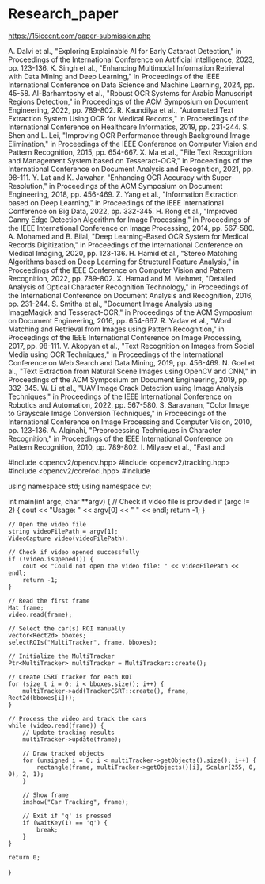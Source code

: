 # Research_paper
https://15icccnt.com/paper-submission.php


A. Dalvi et al., "Exploring Explainable AI for Early Cataract Detection," in Proceedings of the International Conference on Artificial Intelligence, 2023, pp. 123-136.
K. Singh et al., "Enhancing Multimodal Information Retrieval with Data Mining and Deep Learning," in Proceedings of the IEEE International Conference on Data Science and Machine Learning, 2024, pp. 45-58.
Al-Barhamtoshy et al., "Robust OCR Systems for Arabic Manuscript Regions Detection," in Proceedings of the ACM Symposium on Document Engineering, 2022, pp. 789-802.
R. Kaundilya et al., "Automated Text Extraction System Using OCR for Medical Records," in Proceedings of the International Conference on Healthcare Informatics, 2019, pp. 231-244.
S. Shen and L. Lei, "Improving OCR Performance through Background Image Elimination," in Proceedings of the IEEE Conference on Computer Vision and Pattern Recognition, 2015, pp. 654-667.
X. Ma et al., "File Text Recognition and Management System based on Tesseract-OCR," in Proceedings of the International Conference on Document Analysis and Recognition, 2021, pp. 98-111.
Y. Lat and K. Jawahar, "Enhancing OCR Accuracy with Super-Resolution," in Proceedings of the ACM Symposium on Document Engineering, 2018, pp. 456-469.
Z. Yang et al., "Information Extraction based on Deep Learning," in Proceedings of the IEEE International Conference on Big Data, 2022, pp. 332-345.
H. Rong et al., "Improved Canny Edge Detection Algorithm for Image Processing," in Proceedings of the IEEE International Conference on Image Processing, 2014, pp. 567-580.
A. Mohamed and B. Bilal, "Deep Learning-Based OCR System for Medical Records Digitization," in Proceedings of the International Conference on Medical Imaging, 2020, pp. 123-136.
H. Hamid et al., "Stereo Matching Algorithms based on Deep Learning for Structural Feature Analysis," in Proceedings of the IEEE Conference on Computer Vision and Pattern Recognition, 2022, pp. 789-802.
X. Hamad and M. Mehmet, "Detailed Analysis of Optical Character Recognition Technology," in Proceedings of the International Conference on Document Analysis and Recognition, 2016, pp. 231-244.
S. Smitha et al., "Document Image Analysis using ImageMagick and Tesseract-OCR," in Proceedings of the ACM Symposium on Document Engineering, 2016, pp. 654-667.
R. Yadav et al., "Word Matching and Retrieval from Images using Pattern Recognition," in Proceedings of the IEEE International Conference on Image Processing, 2017, pp. 98-111.
V. Akopyan et al., "Text Recognition on Images from Social Media using OCR Techniques," in Proceedings of the International Conference on Web Search and Data Mining, 2019, pp. 456-469.
N. Goel et al., "Text Extraction from Natural Scene Images using OpenCV and CNN," in Proceedings of the ACM Symposium on Document Engineering, 2019, pp. 332-345.
W. Li et al., "UAV Image Crack Detection using Image Analysis Techniques," in Proceedings of the IEEE International Conference on Robotics and Automation, 2022, pp. 567-580.
S. Saravanan, "Color Image to Grayscale Image Conversion Techniques," in Proceedings of the International Conference on Image Processing and Computer Vision, 2010, pp. 123-136.
A. Alginahi, "Preprocessing Techniques in Character Recognition," in Proceedings of the IEEE International Conference on Pattern Recognition, 2010, pp. 789-802.
I. Milyaev et al., "Fast and 






#include <opencv2/opencv.hpp>
#include <opencv2/tracking.hpp>
#include <opencv2/core/ocl.hpp>
#include <iostream>

using namespace std;
using namespace cv;

int main(int argc, char **argv) {
    // Check if video file is provided
    if (argc != 2) {
        cout << "Usage: " << argv[0] << " <video-file-path>" << endl;
        return -1;
    }

    // Open the video file
    string videoFilePath = argv[1];
    VideoCapture video(videoFilePath);
    
    // Check if video opened successfully
    if (!video.isOpened()) {
        cout << "Could not open the video file: " << videoFilePath << endl;
        return -1;
    }

    // Read the first frame
    Mat frame;
    video.read(frame);

    // Select the car(s) ROI manually
    vector<Rect2d> bboxes;
    selectROIs("MultiTracker", frame, bboxes);

    // Initialize the MultiTracker
    Ptr<MultiTracker> multiTracker = MultiTracker::create();

    // Create CSRT tracker for each ROI
    for (size_t i = 0; i < bboxes.size(); i++) {
        multiTracker->add(TrackerCSRT::create(), frame, Rect2d(bboxes[i]));
    }

    // Process the video and track the cars
    while (video.read(frame)) {
        // Update tracking results
        multiTracker->update(frame);

        // Draw tracked objects
        for (unsigned i = 0; i < multiTracker->getObjects().size(); i++) {
            rectangle(frame, multiTracker->getObjects()[i], Scalar(255, 0, 0), 2, 1);
        }

        // Show frame
        imshow("Car Tracking", frame);

        // Exit if 'q' is pressed
        if (waitKey(1) == 'q') {
            break;
        }
    }

    return 0;
}
